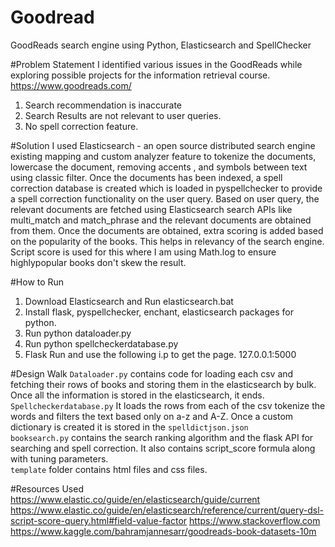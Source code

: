 # Goodread
GoodReads search engine using Python, Elasticsearch and SpellChecker

#Problem Statement
I identified various issues in the GoodReads while exploring possible projects for the information retrieval course.
https://www.goodreads.com/

1. Search recommendation is inaccurate
2. Search Results are not relevant to user queries.
3. No spell correction feature. 

#Solution
I used Elasticsearch - an open source distributed search engine existing mapping and custom analyzer feature to tokenize the documents, lowercase the document, removing accents , and symbols between text using classic filter. 
Once the documents has been indexed, a spell correction database is created which is loaded in pyspellchecker to provide a spell correction functionality on the user query. 
Based on user query, the relevant documents are fetched using Elasticsearch search APIs like multi_match and match_phrase and the relevant documents are obtained from them.
Once the documents are obtained, extra scoring is added based on the popularity of the books. This helps in relevancy of the search engine. Script score is used for this where I am using Math.log to ensure highlypopular books don't skew the result.

#How to Run
1. Download Elasticsearch and Run elasticsearch.bat
2. Install flask, pyspellchecker, enchant, elasticsearch packages for python. 
3. Run python dataloader.py
4. Run python spellcheckerdatabase.py
5. Flask Run and use the following i.p to get the page. 127.0.0.1:5000

#Design Walk
`Dataloader.py` contains code for loading each csv and fetching their rows of books and storing them in the elasticsearch by bulk. Once all the information is stored in the elasticsearch, it ends.<br>
`Spellcheckerdatabase.py` It loads the rows from each of the csv tokenize the words and filters the text based only on a-z and A-Z. Once a custom dictionary is created it is stored in the `spelldictjson.json` <br>
`booksearch.py` contains the search ranking algorithm and the flask API for searching and spell correction. It also contains script_score formula along with tuning parameters. <br>
`template` folder contains html files and css files.<br>

#Resources Used
https://www.elastic.co/guide/en/elasticsearch/guide/current
https://www.elastic.co/guide/en/elasticsearch/reference/current/query-dsl-script-score-query.html#field-value-factor
https://www.stackoverflow.com
https://www.kaggle.com/bahramjannesarr/goodreads-book-datasets-10m